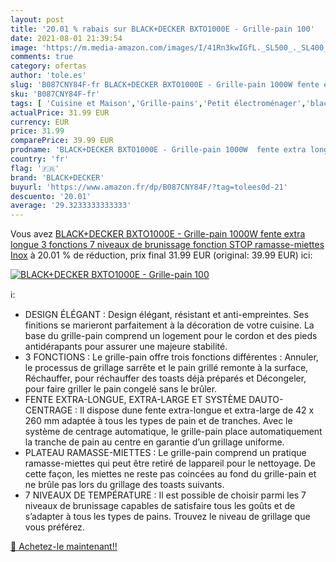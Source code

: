 ```yaml
---
layout: post
title: '20.01 % rabais sur BLACK+DECKER BXTO1000E - Grille-pain 100'
date: 2021-08-01 21:39:54
image: 'https://m.media-amazon.com/images/I/41Rn3kwIGfL._SL500_._SL400_.jpg'
comments: true
category: ofertas
author: 'tole.es'
slug: 'B087CNY84F-fr BLACK+DECKER BXTO1000E - Grille-pain 1000W fente extra...'
sku: 'B087CNY84F-fr'
tags: [ 'Cuisine et Maison','Grille-pains','Petit électroménager','black+decker', ]
actualPrice: 31.99 EUR
currency: EUR
price: 31.99
comparePrice: 39.99 EUR
prodname: 'BLACK+DECKER BXTO1000E - Grille-pain 1000W  fente extra longue  3 fonctions  7 niveaux de brunissage  fonction STOP  ramasse-miettes  Inox'
country: 'fr'
flag: '🇫🇷'
brand: 'BLACK+DECKER'
buyurl: 'https://www.amazon.fr/dp/B087CNY84F/?tag=tolees0d-21'
descuento: '20.01'
average: '29.3233333333333'
---
```


Vous avez [BLACK+DECKER BXTO1000E - Grille-pain 1000W  fente extra longue  3 fonctions  7 niveaux de brunissage  fonction STOP  ramasse-miettes  Inox](https://www.amazon.fr/dp/B087CNY84F/?tag=tolees0d-21)  à  20.01 % de réduction, prix final  31.99 EUR (original: 39.99 EUR) ici:

[![BLACK+DECKER BXTO1000E - Grille-pain 100](https://m.media-amazon.com/images/I/41Rn3kwIGfL._SL500_._SL400_.jpg)](https://www.amazon.fr/dp/B087CNY84F/?tag=tolees0d-21)

ℹ️:

- DESIGN ÉLÉGANT : Design élégant, résistant et anti-empreintes. Ses finitions se marieront parfaitement à la décoration de votre cuisine. La base du grille-pain comprend un logement pour le cordon et des pieds antidérapants pour assurer une majeure stabilité.
- 3 FONCTIONS : Le grille-pain offre trois fonctions différentes : Annuler, le processus de grillage sarrête et le pain grillé remonte à la surface, Réchauffer, pour réchauffer des toasts déjà préparés et Décongeler, pour faire griller le pain congelé sans le brûler.
- FENTE EXTRA-LONGUE, EXTRA-LARGE ET SYSTÈME DAUTO-CENTRAGE : Il dispose dune fente extra-longue et extra-large de 42 x 260 mm adaptée à tous les types de pain et de tranches. Avec le système de centrage automatique, le grille-pain place automatiquement la tranche de pain au centre en garantie d’un grillage uniforme.
- PLATEAU RAMASSE-MIETTES : Le grille-pain comprend un pratique ramasse-miettes qui peut être retiré de lappareil pour le nettoyage. De cette façon, les miettes ne reste pas coincées au fond du grille-pain et ne brûle pas lors du grillage des toasts suivants.
- 7 NIVEAUX DE TEMPÉRATURE : Il est possible de choisir parmi les 7 niveaux de brunissage capables de satisfaire tous les goûts et de s’adapter à tous les types de pains. Trouvez le niveau de grillage que vous préférez.

[🛒 Achetez-le maintenant!!](https://www.amazon.fr/dp/B087CNY84F/?tag=tolees0d-21)
